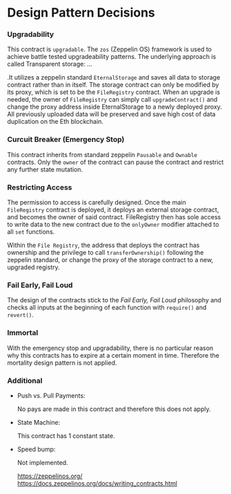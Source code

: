 # Design Pattern Decisions

### Upgradability
This contract is `upgradable`. The `zos` (Zeppelin OS) framework is used to achieve battle tested upgradeability patterns. The underlying approach is called Transparent storage:
...

.It utilizes a zeppelin standard `EternalStorage` and saves all data to
storage contract rather than in itself. The storage contract can only be modified by its proxy, which is
set to be the `FileRegistry` contract. When an upgrade is needed, the owner of `FileRegistry` can simply call
`upgradeContract()` and change the proxy address inside EternalStorage to a newly deployed proxy. All previously
uploaded data will be preserved and save high cost of data duplication on the Eth blockchain.

### Curcuit Breaker (Emergency Stop)
This contract inherits from standard zeppelin `Pausable` and `Ownable` contracts. Only the `owner` of the
contract can pause the contract and restrict any further state mutation.



### Restricting Access
The permission to access is carefully designed. Once the main `FileRegistry` contract is deployed, it deploys
an external storage contract, and becomes the owner of said contract. FileRegistry then has sole access to
write data to the new contract due to the `onlyOwner` modifier attached to all `set` functions.

Within the `File Registry`, the address that deploys the contract has ownership and the privilege to call
`transferOwnership()` following the zeppelin standard, or change the proxy of the storage contract to a
new, upgraded registry.

### Fail Early, Fail Loud
The design of the contracts stick to the *Fail Early, Fail Loud* philosophy and checks all inputs at the
beginning of each function with `require()` and `revert()`.

### Immortal
With the emergency stop and upgradability, there is no particular reason why this contracts has to expire at
a certain moment in time. Therefore the mortality design pattern is not applied.

### Additional
- Push vs. Pull Payments:

  No pays are made in this contract and therefore this does not apply.

- State Machine:

  This contract has 1 constant state.

- Speed bump:

  Not implemented.


  https://zeppelinos.org/
  https://docs.zeppelinos.org/docs/writing_contracts.html